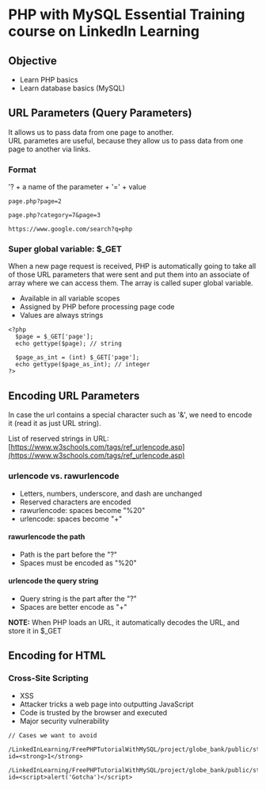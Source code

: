 # PHP with MySQL Essential Training course on LinkedIn Learning

## Objective
- Learn PHP basics
- Learn database basics (MySQL)

## URL Parameters (Query Parameters)
It allows us to pass data from one page to another.  
URL parametes are useful, because they allow us to pass data from one page to another via links.

### Format
'? + a name of the parameter + '=' + value

```
page.php?page=2

page.php?category=7&page=3

https://www.google.com/search?q=php
```
### Super global variable: $_GET
When a new page request is received, PHP is automatically going to take all of those URL parameters that were sent and put them into an associate of array where we can access them. The array is called super global variable.

- Available in all variable scopes
- Assigned by PHP before processing page code
- Values are always strings

```
<?php
  $page = $_GET['page'];
  echo gettype($page); // string

  $page_as_int = (int) $_GET['page'];
  echo gettype($page_as_int); // integer
?>
```

## Encoding URL Parameters
In case the url contains a special character such as '&', we need to encode it (read it as just URL string).

List of reserved strings in URL: [https://www.w3schools.com/tags/ref_urlencode.asp](https://www.w3schools.com/tags/ref_urlencode.asp)

### urlencode vs. rawurlencode
- Letters, numbers, underscore, and dash are unchanged
- Reserved characters are encoded
- rawurlencode: spaces become "%20"
- urlencode: spaces become "+"

#### rawurlencode the path
- Path is the part before the "?"
- Spaces must be encoded as "%20"

#### urlencode the query string
- Query string is the part after the "?"
- Spaces are better encode as "+"

**NOTE:**
When PHP loads an URL, it automatically decodes the URL, and store it in $_GET

## Encoding for HTML

### Cross-Site Scripting
- XSS
- Attacker tricks a web page into outputting JavaScript
- Code is trusted by the browser and executed
- Major security vulnerability

```
// Cases we want to avoid

/LinkedInLearning/FreePHPTutorialWithMySQL/project/globe_bank/public/staff/subjects/show.php?id=<strong>1</strong>

/LinkedInLearning/FreePHPTutorialWithMySQL/project/globe_bank/public/staff/subjects/show.php?id=<script>alert('Gotcha')</script>
```